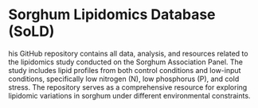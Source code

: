 # Sorghum Lipidomics Database (SoLD)
his GitHub repository contains all data, analysis, and resources related to the lipidomics study conducted on the Sorghum Association Panel. The study includes lipid profiles from both control conditions and low-input conditions, specifically low nitrogen (N), low phosphorus (P), and cold stress. The repository serves as a comprehensive resource for exploring lipidomic variations in sorghum under different environmental constraints.
